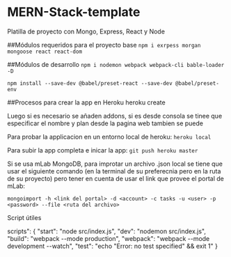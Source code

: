 # MERN-Stack-template
Platilla de proyecto con Mongo, Express, React y Node

##Módulos requeridos para el proyecto base
`npm i exrpess morgan mongoose react react-dom`

##Módulos de desarrollo
`npm i nodemon webpack webpack-cli bable-loader -D`

`npm install --save-dev @babel/preset-react --save-dev @babel/preset-env`

##Procesos para crear la app en Heroku
heroku create <nombre de la app>

Luego si es necesario se añaden addons, si es desde consola se tinee que especificar el nombre y plan desde la pagina web tambien se puede

Para probar la applicacion en un entorno local de heroku:
`heroku local`

Para subir la app completa e inicar la app:
`git push heroku master`

Si se usa mLab MongoDB, para improtar un archivo .json local se tiene que usar el siguiente comando (en la terminal de su preferecnia pero en la ruta de su proyecto) pero tener en cuenta de usar el link que provee el portal de mLab:

`mongoimport -h <link del portal> -d <account> -c tasks -u <user> -p <password> --file <ruta del archivo>`

Script útiles

scripts": {
	"start": "node src/index.js",
	"dev": "nodemon src/index.js",
	"build": "webpack --mode production",
	"webpack": "webpack --mode development --watch",
	"test": "echo \"Error: no test specified\" && exit 1"
}
